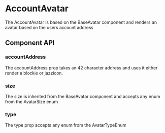 # AccountAvatar

The AccountAvatar is based on the BaseAvatar component and renders an avatar based on the users account address

## Component API

### accountAddress
The accountAddress prop takes an 42 character address and uses it either render a blockie or jazzicon.

### size
The size is inherited from the BaseAvatar component and accepts any enum from the AvatarSize enum

### type
The type prop accepts any enum from the AvatarTypeEnum
